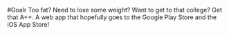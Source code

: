 #Goalr
Too fat? Need to lose some weight? Want to get to that college? Get that A++.
A web app that hopefully goes to the Google Play Store and the iOS App Store!
